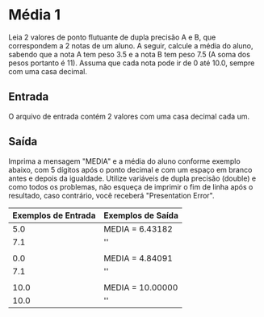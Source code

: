 # Média 1

Leia 2 valores de ponto flutuante de dupla precisão A e B, que correspondem a 2 notas de um aluno. A seguir, calcule a média do aluno, sabendo que a nota A tem peso 3.5 e a nota B tem peso 7.5 (A soma dos pesos portanto é 11). Assuma que cada nota pode ir de 0 até 10.0, sempre com uma casa decimal.

## Entrada
O arquivo de entrada contém 2 valores com uma casa decimal cada um.

## Saída
Imprima a mensagem "MEDIA" e a média do aluno conforme exemplo abaixo, com 5 dígitos após o ponto decimal e com um espaço em branco antes e depois da igualdade. Utilize variáveis de dupla precisão (double) e como todos os problemas, não esqueça de imprimir o fim de linha após o resultado, caso contrário, você receberá "Presentation Error".

| Exemplos de Entrada | Exemplos de Saída |
|---|---|
|5.0|MEDIA = 6.43182|
|7.1|''|
| | |
|0.0|MEDIA = 4.84091|
|7.1|''|
| | |
|10.0|MEDIA = 10.00000|
|10.0|''|
